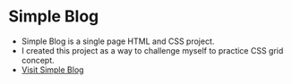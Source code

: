 # Simple Blog

- Simple Blog is a single page HTML and CSS project.
- I created this project as a way to challenge myself to practice CSS grid concept.
- [Visit Simple Blog](https://simpleblog-nei.vercel.app/)

